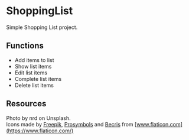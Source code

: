 # ShoppingList
Simple Shopping List project.

## Functions
* Add items to list
* Show list items
* Edit list items
* Complete list items
* Delete list items

## Resources
Photo by nrd on Unsplash.  
Icons made by [Freepik](https://www.flaticon.com/authors/freepik), [Prosymbols](https://www.flaticon.com/authors/prosymbols) and [Becris](https://www.flaticon.com/authors/becris) from [www.flaticon.com](https://www.flaticon.com/)